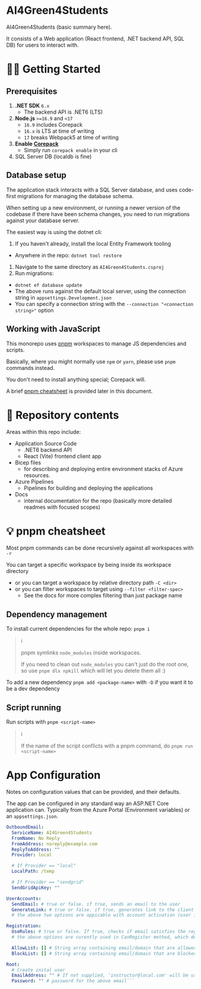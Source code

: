 # AI4Green4Students

AI4Green4Students (basic summary here).

It consists of a Web application (React frontend, .NET backend API, SQL DB) for users to interact with.

# 👩‍💻 Getting Started

## Prerequisites

1. **.NET SDK** `6.x`
   - The backend API is .NET6 (LTS)
1. **Node.js** `>=16.9` and `<17`
   - `16.9` includes Corepack
   - `16.x` is LTS at time of writing
   - `17` breaks Webpack5 at time of writing
1. **Enable [Corepack](https://nodejs.org/api/corepack.html)**
   - Simply run `corepack enable` in your cli
1. SQL Server DB (localdb is fine)

## Database setup

The application stack interacts with a SQL Server database, and uses code-first migrations for managing the database schema.

When setting up a new environment, or running a newer version of the codebase if there have been schema changes, you need to run migrations against your database server.

The easiest way is using the dotnet cli:

1. If you haven't already, install the local Entity Framework tooling

- Anywhere in the repo: `dotnet tool restore`

1. Navigate to the same directory as `AI4Green4Students.csproj`
1. Run migrations:

- `dotnet ef database update`
- The above runs against the default local server, using the connection string in `appsettings.Development.json`
- You can specify a connection string with the `--connection "<connection string>"` option

## Working with JavaScript

This monorepo uses [pnpm](https://pnpm.io) workspaces to manage JS dependencies and scripts.

Basically, where you might normally use `npm` or `yarn`, please use `pnpm` commands instead.

You don't need to install anything special; Corepack will.

A brief [pnpm cheatsheet](#-pnpm-cheatsheet) is provided later in this document.

# 📁 Repository contents

Areas within this repo include:

- Application Source Code
  - .NET6 backend API
  - React (Vite) frontend client app
- Bicep files
  - for describing and deploying entire environment stacks of Azure resources.
- Azure Pipelines
  - Pipelines for building and deploying the applications
- Docs
  - internal documentation for the repo (basically more detailed readmes with focused scopes)

# 💡 pnpm cheatsheet

Most pnpm commands can be done recursively against all workspaces with `-r`

You can target a specific workspace by being inside its workspace directory

- or you can target a workspace by relative directory path `-C <dir>`
- or you can filter workspaces to target using `--filter <filter-spec>`
  - See the docs for more complex filtering than just package name

## Dependency management

To install current dependencies for the whole repo: `pnpm i`

> ℹ
>
> pnpm symlinks `node_modules` inside workspaces.
>
> If you need to clean out `node_modules` you can't just do the root one, so use `pnpm dlx npkill` which will let you delete them all :)

To add a new dependency `pnpm add <package-name>` with `-D` if you want it to be a dev dependency

## Script running

Run scripts with `pnpm <script-name>`

> ℹ
>
> If the name of the script conflicts with a pnpm command, do `pnpm run <script-name>`

# App Configuration

Notes on configuration values that can be provided, and their defaults.

The app can be configured in any standard way an ASP.NET Core application can. Typically from the Azure Portal (Environment variables) or an `appsettings.json`.

````yaml
OutboundEmail:
  ServiceName: AI4Green4Students
  FromName: No Reply
  FromAddress: noreply@example.com
  ReplyToAddress: ""
  Provider: local

  # If Provider == "local"
  LocalPath: /temp

  # If Provider == "sendgrid"
  SendGridApiKey: ""

UserAccounts:
  SendEmail: # true or false. if true, sends an email to the user
  GenerateLink: # true or false. if true, generates link to the client
  # the above two options are appicable with account activation (user invite) including resending and changing password.

Registration:
  UseRules: # true or false. If true, checks if email satisfies the registration rules.
  # the above options are curently used in CanRegister method, which determines whether a given email can register or not.

  AllowList: [] # String array containing email/domain that are allowed to register. Example ["@example.com", "allow@example1.com"]
  BlockList: [] # String array containing email/domain that are blocked from registration. Example ["block@example.com", "@example1.com"]

Root:
  # Create inital user
  EmailAddress: "" # If not supplied, 'instructor@local.com' will be used.
  Password: "" # password for the above email```
````
